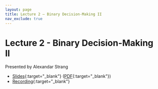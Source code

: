 ```yaml
---
layout: page
title: Lecture 2 – Binary Decision-Making II
nav_exclude: true
---
```


# Lecture 2 - Binary Decision-Making II

Presented by Alexandar Strang

- [Slides](https://docs.google.com/presentation/d/1xX6YirQFwIF5LEh32spKTsi6Pfz_NhEsz9zvQhWGT1s/edit?usp=drive_link){:target="_blank"} ([PDF](https://drive.google.com/file/d/1Jwfj6Yc-4XrcthtLWrqu7YhrNTTNsjEG/view?usp=drive_link){:target="_blank"})
- [Recording](https://bcourses.berkeley.edu/courses/1532439/pages/lecture-2-binary-decision-making-ii){:target="_blank"}

